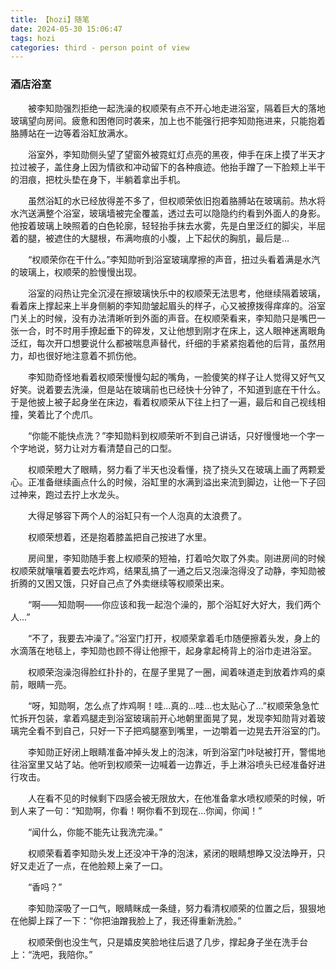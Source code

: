 ```yaml
---
title: 【hozi】随笔
date: 2024-05-30 15:06:47
tags: hozi
categories: third - person point of view
---
```

### 酒店浴室
 
   被李知勋强烈拒绝一起洗澡的权顺荣有点不开心地走进浴室，隔着巨大的落地玻璃望向房间。疲惫和困倦同时袭来，加上也不能强行把李知勋拖进来，只能抱着胳膊站在一边等着浴缸放满水。

   浴室外，李知勋侧头望了望窗外被霓虹灯点亮的黑夜，伸手在床上摸了半天才拉过被子，盖住身上因为情欲和冲动留下的各种痕迹。他抬手蹭了一下脸颊上半干的泪痕，把枕头垫在身下，半躺着拿出手机。

   虽然浴缸的水已经放得差不多了，但权顺荣依旧抱着胳膊站在玻璃前。热水将水汽送满整个浴室，玻璃墙被完全覆盖，透过去可以隐隐约约看到外面人的身影。他按着玻璃上映照着的白色轮廓，轻轻抬手抹去水雾，先是白里泛红的脚尖，半屈着的腿，被遮住的大腿根，布满吻痕的小腹，上下起伏的胸肌，最后是…

   “权顺荣你在干什么。”李知勋听到浴室玻璃摩擦的声音，扭过头看着满是水汽的玻璃上，权顺荣的脸慢慢出现。

   浴室的闷热让完全沉浸在擦玻璃快乐中的权顺荣无法思考，他继续隔着玻璃，看着床上撑起来上半身侧躺的李知勋皱起眉头的样子，心又被撩拨得痒痒的。浴室门关上的时候，没有办法清晰听到外面的声音。在权顺荣看来，李知勋只是嘴巴一张一合，时不时用手撩起垂下的碎发，又让他想到刚才在床上，这人眼神迷离眼角泛红，每次开口想要说什么都被喘息声替代，纤细的手紧紧抱着他的后背，虽然用力，却也很好地注意着不抓伤他。

   李知勋奇怪地看着权顺荣慢慢勾起的嘴角，一脸傻笑的样子让人觉得又好气又好笑。说着要去洗澡，但是站在玻璃前也已经快十分钟了，不知道到底在干什么。于是他披上被子起身坐在床边，看着权顺荣从下往上扫了一遍，最后和自己视线相撞，笑着比了个虎爪。

   “你能不能快点洗？”李知勋料到权顺荣听不到自己讲话，只好慢慢地一个字一个字地说，努力让对方看清楚自己的口型。

   权顺荣瞪大了眼睛，努力看了半天也没看懂，挠了挠头又在玻璃上画了两颗爱心。正准备继续画点什么的时候，浴缸里的水满到溢出来流到脚边，让他一下子回过神来，跑过去拧上水龙头。

   大得足够容下两个人的浴缸只有一个人泡真的太浪费了。

   权顺荣想着，还是抱着膝盖把自己按进了水里。



   房间里，李知勋随手套上权顺荣的短袖，打着哈欠取了外卖。刚进房间的时候权顺荣就嚷嚷着要去吃炸鸡，结果乱搞了一通之后又泡澡泡得没了动静，李知勋被折腾的又困又饿，只好自己点了外卖继续等权顺荣出来。

   “啊——知勋啊——你应该和我一起泡个澡的，那个浴缸好大好大，我们两个人…”

   “不了，我要去冲澡了。”浴室门打开，权顺荣拿着毛巾随便擦着头发，身上的水滴落在地毯上，李知勋也顾不得让他擦干，起身拿起椅背上的浴巾走进浴室。

   权顺荣泡澡泡得脸红扑扑的，在屋子里晃了一圈，闻着味道走到放着炸鸡的桌前，眼睛一亮。

   “呀，知勋啊，怎么点了炸鸡啊！哇…真的…哇…也太贴心了…”权顺荣急急忙忙拆开包装，拿着鸡腿走到浴室玻璃前开心地朝里面晃了晃，发现李知勋背对着玻璃完全看不到自己，只好一下子把鸡腿塞到嘴里，一边嚼着一边晃去开浴室的门。

   李知勋正好闭上眼睛准备冲掉头发上的泡沫，听到浴室门咔哒被打开，警惕地往浴室里又站了站。他听到权顺荣一边喊着一边靠近，手上淋浴喷头已经准备好进行攻击。

   人在看不见的时候剩下四感会被无限放大，在他准备拿水喷权顺荣的时候，听到人来了一句：“知勋啊，你看！啊你看不到现在…你闻，你闻！”

   “闻什么，你能不能先让我洗完澡。”

   权顺荣看着李知勋头发上还没冲干净的泡沫，紧闭的眼睛想睁又没法睁开，只好又走近了一点，在他脸颊上亲了一口。

   “香吗？”

   李知勋深吸了一口气，眼睛眯成一条缝，努力看清权顺荣的位置之后，狠狠地在他脚上踩了一下：“你把油蹭我脸上了，我还得重新洗脸。”

   权顺荣倒也没生气，只是嬉皮笑脸地往后退了几步，撑起身子坐在洗手台上：“洗吧，我陪你。”